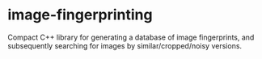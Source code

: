 # image-fingerprinting
Compact C++ library for generating a database of image fingerprints, and subsequently searching for images by similar/cropped/noisy versions.
